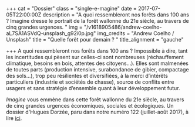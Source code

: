 +++
cat = "Dossier"
class = "single-e-magine"
date = 2017-07-05T22:00:00Z
description = "A quoi ressembleront nos forêts dans 100 ans ? Imagine dresse le portrait de la forêt wallonne du 21e siècle, au travers de cinq grandes urgences. "
img = "/v1618905486/andrew-coelho-aL7SA1ASVdQ-unsplash_g92i0p.jpg"
img_credits = "Andrew Coelho / Unsplash"
title = "Quelle forêt pour demain ? "
title_alignment = "gauche"

+++
A quoi ressembleront nos forêts dans 100 ans ? Impossible à dire, tant les incertitudes qui pèsent sur celles-ci sont nombreuses (réchauffement climatique, besoins en bois, attentes des citoyens…). Elles sont malmenées de toutes parts (production intensive, surabondance de gibier, compactage des sols…), trop peu résilientes et diversifiées, à la merci d’intérêts particuliers (industrie et sociétés de chasse), source de conflits entre usagers et sans stratégie d’ensemble quant à leur développement futur.

_Imagine_ vous emmène dans cette forêt wallonne du 21e siècle, au travers de cinq grandes urgences économiques, sociales et écologiques. Un dossier d'Hugues Dorzée, paru dans notre numéro 122 (juillet-août 2017), à lire [ici](https://kiosque.imagine-magazine.com/wp-content/uploads/2021/04/122_quelle-foret-pour-demain.pdf).
